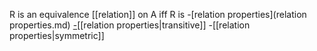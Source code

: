 R is an equivalence [[relation]] on A iff R is
-[relation properties](relation properties.md)
[-](-)[[relation properties|transitive]]
-[[relation properties|symmetric]]

